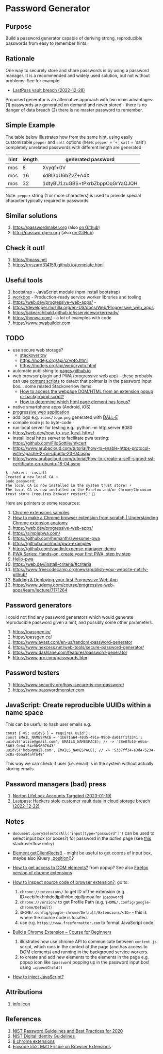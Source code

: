 # Password Generator

## Purpose

Build a password generator capable of deriving strong, reproducible passwords from easy to remember hints.

## Rationale

One way to securely store and share passwords is by using a password manager. It is a recommended and widely used solution, but not without problems.
See for example:

- [LastPass vault breach (2022-12-28)](https://www.theverge.com/2022/12/28/23529547/lastpass-vault-breach-disclosure-encryption-cybersecurity-rebuttal)

Proposed generator is an alternative approach with two main advantages:
(1) passwords are generated on demand and never stored -
there is no danger of data breach
(2) there is no master password to remember.

## Simple Example

The table below illustrates how from the same hint,
using easily customizable `pepper` and `salt` options
(here: `pepper` = '+', `salt` = 'salt')
completely unrelated passwords with different length are generated

| hint | length | generated password               |
| ---- | ------ | -------------------------------- |
| mos  | 8      | Xvyqf+0V                         |
| mos  | 16     | xdBl3qU6bZvZ+A4X                 |
| mos  | 32     | 1dtyBU1zuGBS+tPxrbZbppOqGrYaQJQH |

Note: `pepper` string (1 or more characters) is used to provide special
character typically required in passwords

## Similar solutions

1. https://passwordmaker.org (also [on Github](https://github.com/passwordmaker))
1. http://passwordgen.org (also [on GitHub](https://github.com/eterevsky/passwordgen))

## Check it out!

1. https://hpass.net
1. https://ryszard314159.github.io/template.html

## Useful tools

1. bootstrap - JavaScript module (npm install bootstrap)
1. [workbox](https://developer.chrome.com/docs/workbox/) - Production-ready service worker libraries and tooling
1. https://web.dev/progressive-web-apps/ -
1. https://developer.mozilla.org/en-US/docs/Web/Progressive_web_apps
1. https://jakearchibald.github.io/isserviceworkerready/
1. https://hnpwa.com/ - a lot of examples with code
1. https://www.pwabuilder.com

## TODO

- use secure web storage?
  - [stackoverlow](https://stackoverflow.com/questions/54039031/encrypting-and-decryption-local-storage-values)
  - https://nodejs.org/api/crypto.html
  - https://nodejs.org/api/webcrypto.html
- automate publishing to [pages.github.io](https://docs.github.com/en/pages/getting-started-with-github-pages/configuring-a-publishing-source-for-your-github-pages-site#creating-a-custom-github-actions-workflow-to-publish-your-site)
- web browser plugin and PWA (progressive web app) -
  these probably can use [content scripts](https://developer.chrome.com/docs/extensions/mv3/content_scripts/)
  to detect that pointer is in the password input box... some related Stackoverlow items:
  - [How to access the webpage DOM/HTML from an extension popup or background script?](https://stackoverflow.com/questions/4532236/how-to-access-the-webpage-dom-html-from-an-extension-popup-or-background-script)
  - [How to determine which html page element has focus?](https://stackoverflow.com/questions/483741/how-to-determine-which-html-page-element-has-focus)
- native smartphone apps (Android, iOS)
- [progressive web application](https://en.wikipedia.org/wiki/Progressive_web_app)
- add logo e.g. `icons/logo.png` generated with [DALL-E](https://openai.com/dall-e-2/)
- compile node js to byte-code
- run local server for testing e.g.: python -m http.server 8080
- https://web.dev/how-to-use-local-https/
- install local https server to facilitate pwa testing: https://github.com/FiloSottile/mkcert
- https://www.arubacloud.com/tutorial/how-to-enable-https-protocol-with-apache-2-on-ubuntu-20-04.aspx
- https://www.arubacloud.com/tutorial/how-to-create-a-self-signed-ssl-certificate-on-ubuntu-18-04.aspx

```
$ ./mkcert -install
Created a new local CA 💥
Sudo password:
The local CA is now installed in the system trust store! ⚡️
The local CA is now installed in the Firefox and/or Chrome/Chromium trust store (requires browser restart)! 🦊
```

Here are pointers to some resources:

1. [Chrome extensions samples](https://github.com/GoogleChrome/chrome-extensions-samples)
1. [How to make a Chrome browser extension from scratch | Understanding Chrome extension anatomy](https://medium.com/front-end-weekly/how-to-make-a-chrome-browser-extension-from-scratch-chrome-extension-development-basics-basic-ba1daee11123)
1. https://web.dev/progressive-web-apps/
1. https://simplepwa.com/
1. https://github.com/hemanth/awesome-pwa
1. https://github.com/mdn/pwa-examples
1. https://github.com/vaadin/expense-manager-demo
1. [PWA Series: Hands-on, create your first PWA, step by step
   ](https://medium.com/samsung-internet-dev/pwa-series-hands-on-create-your-first-pwa-step-by-step-5bb7a6605349)
1. [Hello-pwa](https://github.com/jamesjohnson280/hello-pwa)
1. https://web.dev/install-criteria/#criteria
1. https://www.freecodecamp.org/news/publish-your-website-netlify-github/
1. [Building & Deploying your first Progressive Web App](https://link.medium.com/eUnGrg6nCvb)
1. https://www.udemy.com/course/progressive-web-apps/learn/lecture/7171264

## Password generators

I could not find any password generators which would generate reproducible password given
a hint, and possibly some other parameters.

1. https://passgen.io/
1. https://passgen.co/
1. https://www.avast.com/en-us/random-password-generator
1. https://www.nexcess.net/web-tools/secure-password-generator/
1. https://www.dashlane.com/features/password-generator
1. https://www.grc.com/passwords.htm

## Password testers

1. https://www.security.org/how-secure-is-my-password/
1. https://www.passwordmonster.com

## JavaScript: Create reproducible UUIDs within a name space

This can be useful to hash user emails e.g.

```
const { v5: uuidv5 } = require('uuid');
const EMAIL_NAMESPACE = '1b671a64-40d5-491e-99b0-da01ff1f3341';
uuidv5('alice@gmail.com', EMAILS_NAMESPACE); // -> '28e0fb10-e6ba-5663-9eb4-54e0b9607643'
uuidv5('bob@gmail.com', EMAILS_NAMESPACE); // -> '5337ff34-e3d4-5234-bc8a-0baa84a4fb48'
```

This way we can check if user (i.e. email) is in the system without actually storing emails

## Password managers (bad) press

1. [Norton LifeLock Accounts Targeted (2023-01-19)](https://www.cnet.com/tech/services-and-software/norton-lifelock-accounts-targeted-what-to-know-and-how-to-protect-your-passwords/)
1. [Lastpass: Hackers stole customer vault data in cloud storage breach (2022-12-22)](https://www.bleepingcomputer.com/news/security/lastpass-hackers-stole-customer-vault-data-in-cloud-storage-breach/)

## Notes

- `document.querySelectorAll('input[type="password"]')` can be used to select input box (or boxes?) for password in the _active_ page (see [this](https://stackoverflow.com/questions/75238386/is-there-a-way-to-find-html-element-by-type/75238590#75238590) stackoverflow entry)
- [Element.getClientRects()](https://developer.mozilla.org/en-US/docs/Web/API/Element/getClientRects) - might be useful to get coords of input box,
  maybe also jQuery [.position()](https://api.jquery.com/position/)?
- [How to get access to DOM elements?](https://stackoverflow.com/questions/19758028/chrome-extension-get-dom-content) from popup? See also [Firefox version of chrome extensions](https://developer.mozilla.org/en-US/docs/Mozilla/Add-ons/WebExtensions/Chrome_incompatibilities)
- [How to inspect source code of browser extension?](https://www.maketecheasier.com/view-source-code-chrome-extension/); go to:

  1. `chrome://extensions/` to get ID of the extension
     (e.g. ID=aeblfdkhhhdcdjpifhhbdiojplfjncoa for `1password`)
  1. `chrome://version/` to get Profile Path (e.g. `$HOME/.config/google-chrome/Default`)
  1. `$HOME/.config/google-chrome/Default/Extensions/<ID>` -
     this is where the source code is located
  1. use e.g. `https://www.freeformatter.com` to format JavaScript code

- [Build a Chrome Extension – Course for Beginners](https://www.youtube.com/watch?v=0n809nd4Zu4)
  1. illustrates how use chrome API to communicate between `content.js` script, which runs in the context of the page (and has access to DOM elements) and running in the background service workers.
  1. to create and add new elements to the elements in
     the page e.g. popup icon like `1password` popping up
     in the password input box! using `.appendChild()`
- [How to inject JavaScript?](https://www.freecodecamp.org/news/how-to-inject-javascript-code-to-manipulate-websites-automatically/)

## Attributions

1. [info icon](https://commons.wikimedia.org/wiki/File:Icons8_flat_info.svg)

## References

1. [NIST Password Guidelines and Best Practices for 2020](https://auth0.com/blog/dont-pass-on-the-new-nist-password-guidelines/)
1. [NIST Digital Identity Guidelines](https://pages.nist.gov/800-63-3/sp800-63b.html)
1. [8 chrome extensions](https://twitter.com/Prathkum/status/16301875113969336388)
1. [Episode 552: Matt Frisbie on Browser Extensions](https://www.se-radio.net/2023/02/episode-552-matt-frisbie-on-browser-extensions/)
